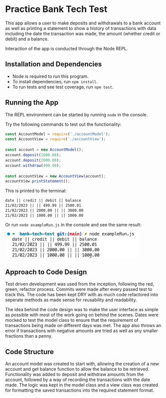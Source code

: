 # Practice Bank Tech Test

This app allows a user to make deposits and withdrawals to a bank account as well as printing a statement to show a history of transactions with data including the date the transaction was made, the amount (whether credit or debit) and a balance. 

Interaction of the app is conducted through the Node REPL.

## Installation and Dependencies

* Node is required to run this program.
* To install dependencies, run `npm install`.
* To run tests and see test coverage, run `npm test`.

## Running the App

The REPL environment can be started by running `node` in the console.

Try the following commands to test out the functionality:

```js
const AccountModel = require('./accountModel');
const AccountView = require('./accountView');

const account = new AccountModel();
account.deposit(1000.00);
account.deposit(2000.00);
account.withdraw(499.99);

const accountView = new AccountView(account);
accountView.printStatement();
```
This is printed to the terminal:
```
date || credit || debit || balance
21/02/2023 || || 499.99 || 2500.01
21/02/2023 || 2000.00 || || 3000.00
21/02/2023 || 1000.00 || || 1000.00
```
Or run `node exampleRun.js` in the console and see the same result:

![image](./exampleRun_result_screenshot.png)

## Approach to Code Design

Test driven development was used from the inception, following the red, green, refactor process. Commits were made after every passed test to track this. The code has been kept DRY with as much code refactored into seperate methods as made sense for reusability and readability. 

The idea behind the code design was to make the user interface as simple as possible with most of the work going on behind the scenes. Dates were mocked to test the model class to ensure that the requirement of transactions being made on different days was met. The app also throws an error if transactions with negative amounts are tried as well as any smaller fractions than a penny.

## Code Structure

An account model was created to start with, allowing the creation of a new account and get balance function to allow the balance to be retrieved. Functionality was added to deposit and withdraw amounts from the account, followed by a way of recording the transactions with the date made. The logic was kept in the model class and a view class was created for formatting the saved transactions into the required statement format.